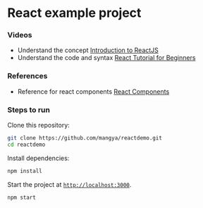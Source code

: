 # React example project
### Videos
* Understand the concept [Introduction to ReactJS](https://www.youtube.com/watch?v=ycstRj2i66k)
* Understand the code and syntax [React Tutorial for Beginners](https://www.youtube.com/watch?v=ZnRFerIP8aA)
### References
* Reference for react components [React Components](https://technostacks.com/blog/react-component-libraries)
### Steps to run 
Clone this repository:

```sh
git clone https://github.com/mangya/reactdemo.git
cd reactdemo
```

Install dependencies:

```sh
npm install
```

Start the project at [`http://localhost:3000`](http://localhost:3000).

```sh
npm start
```